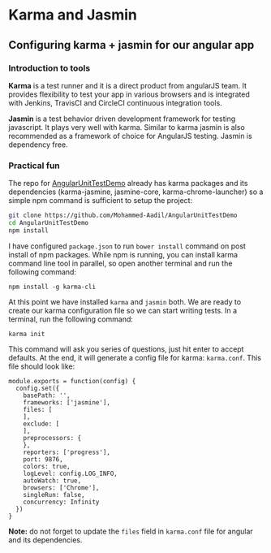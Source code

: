 # Karma and Jasmin

## Configuring karma + jasmin for our angular app

### Introduction to tools

**Karma** is a test runner and it is a direct product from angularJS team. It provides flexibility to test your app in various browsers and is integrated with Jenkins, TravisCI and CircleCI continuous integration tools.

**Jasmin** is a test behavior driven development framework for testing javascript. It plays very well with karma. Similar to karma jasmin is also recommended as a framework of choice for AngularJS testing. Jasmin is dependency free.

### Practical fun

The repo for [AngularUnitTestDemo](https://github.com/Mohammed-Aadil/AngularUnitTestDemo) already has karma packages and its dependencies \(karma-jasmine, jasmine-core, karma-chrome-launcher\) so a simple npm command is sufficient to setup the project:

```bash
git clone https://github.com/Mohammed-Aadil/AngularUnitTestDemo
cd AngularUnitTestDemo
npm install
```

I have configured `package.json` to run `bower install` command on post install of npm packages. While npm is running, you can install karma command line tool in parallel, so open another terminal and run the following command:

```text
npm install -g karma-cli
```

At this point we have installed `karma` and `jasmin` both. We are ready to create our karma configuration file so we can start writing tests. In a terminal, run the following command:

```text
karma init
```

This command will ask you series of questions, just hit enter to accept defaults. At the end, it will generate a config file for karma: `karma.conf`. This file should look like:

```text
module.exports = function(config) {
  config.set({
    basePath: '',
    frameworks: ['jasmine'],
    files: [
    ],
    exclude: [
    ],
    preprocessors: {
    },
    reporters: ['progress'],
    port: 9876,
    colors: true,
    logLevel: config.LOG_INFO,
    autoWatch: true,
    browsers: ['Chrome'],
    singleRun: false,
    concurrency: Infinity
  })
}
```

**Note:** do not forget to update the `files` field in `karma.conf` file for angular and its dependencies.

